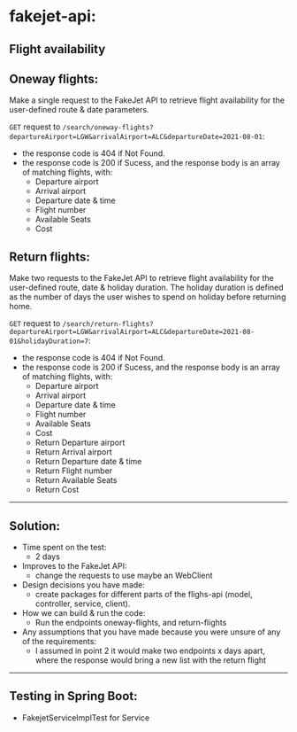 # fakejet-api:
Flight availability
---------------------------------------------------------------------------------------------
## Oneway flights:
Make a single request to the FakeJet API to retrieve flight availability for the user-defined route & date parameters.

`GET` request to `/search/oneway-flights?departureAirport=LGW&arrivalAirport=ALC&departureDate=2021-08-01`:
* the response code is 404 if Not Found.
* the response code is 200 if Sucess, and the response body is an array of matching flights, with:
   - Departure airport
   - Arrival airport
   - Departure date & time
   - Flight number
   - Available Seats
   - Cost

## Return flights:
Make two requests to the FakeJet API to retrieve flight availability for the user-defined route, date & holiday duration. 
The holiday duration is defined as the number of days the user wishes to spend on holiday before returning home.

`GET` request to `/search/return-flights?departureAirport=LGW&arrivalAirport=ALC&departureDate=2021-08-01&holidayDuration=7`:
* the response code is 404 if Not Found.
* the response code is 200 if Sucess, and the response body is an array of matching flights, with:
   - Departure airport
   - Arrival airport
   - Departure date & time
   - Flight number
   - Available Seats
   - Cost
   - Return Departure airport
   - Return Arrival airport
   - Return Departure date & time
   - Return Flight number
   - Return Available Seats
   - Return Cost

----------------------
## Solution:
* Time spent on the test:
   - 2 days
* Improves to the FakeJet API: 
   - change the requests to use maybe an WebClient
* Design decisions you have made:
   - create packages for different parts of the flighs-api (model, controller, service, client).
* How we can build & run the code:
   - Run the endpoints oneway-flights, and return-flights
* Any assumptions that you have made because you were unsure of any of the requirements:
   - I assumed in point 2 it would make two endpoints x days apart, where the response would bring a new list with the return flight


----------------------
## Testing in Spring Boot:
* FakejetServiceImplTest for Service
